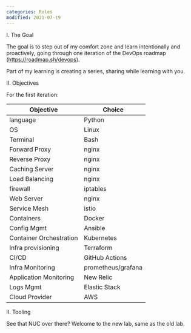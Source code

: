 ```yaml
---
categories: Roles
modified: 2021-07-19
---
```

I. The Goal

The goal is to step out of my comfort zone and learn intentionally and proactively, going through one iteration of the DevOps roadmap (https://roadmap.sh/devops).

Part of my learning is creating a series, sharing while learning with you.

II. Objectives

For the first iteration:

Objective | Choice
--- | ---
language | Python
OS | Linux
Terminal | Bash
Forward Proxy | nginx
Reverse Proxy | nginx
Caching Server | nginx
Load Balancing | nginx
firewall | iptables
Web Server | nginx
Service Mesh | istio
Containers | Docker
Config Mgmt | Ansible
Container Orchestration | Kubernetes
Infra provisioning | Terraform
CI/CD | GitHub Actions
Infra Monitoring | prometheus/grafana
Application Monitoring | New Relic
Logs Mgmt | Elastic Stack
Cloud Provider | AWS


II. Tooling

See that NUC over there?  Welcome to the new lab, same as the old lab.
